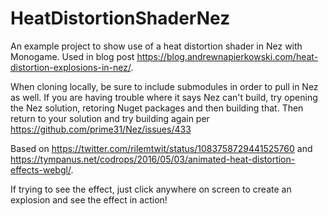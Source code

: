 # HeatDistortionShaderNez
An example project to show use of a heat distortion shader in Nez with Monogame. Used in blog post https://blog.andrewnapierkowski.com/heat-distortion-explosions-in-nez/.

When cloning locally, be sure to include submodules in order to pull in Nez as well. If you are having trouble where it says Nez can't build, try opening the Nez solution, retoring Nuget packages and then building that. Then return to your solution and try building again per https://github.com/prime31/Nez/issues/433

Based on  https://twitter.com/rilemtwit/status/1083758729441525760 and https://tympanus.net/codrops/2016/05/03/animated-heat-distortion-effects-webgl/.

If trying to see the effect, just click anywhere on screen to create an explosion and see the effect in action!
